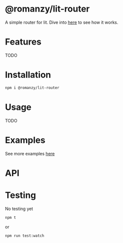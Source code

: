 # @romanzy/lit-router

A simple router for lit. Dive into [here](example) to see how it works.

# Features

TODO

# Installation

```bash
npm i @romanzy/lit-router
```

# Usage

TODO

# Examples

See more examples [here](example)

# API

# Testing

No testing yet

```bash
npm t
```

or

```bash
npm run test:watch
```

